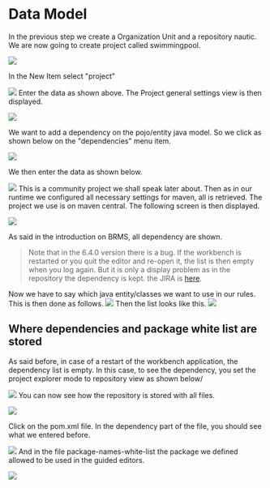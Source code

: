 # Data Model

In the previous step we create a Organization Unit and a repository nautic.
We are now going to create project called swimmingpool.

![](BRMS/Step2-DataModel/action01.png)


In the New Item select "project"

![](BRMS/Step2-DataModel/action02.png)
Enter the data as shown above. The Project general settings view is then displayed.

![](BRMS/Step2-DataModel/action03.png)

We want to add a dependency on the pojo/entity java model. So we click as shown below on the "dependencies" menu item.


![](BRMS/Step2-DataModel/action04.png)


We then enter the data as shown below.

![](BRMS/Step2-DataModel/action05.png)
This is a community project we shall speak later about. Then as in our runtime we configured all necessary settings for maven, all is retrieved. The project we use is on maven central.
The following screen is then displayed.


![](BRMS/Step2-DataModel/action06.png)

As said in the introduction on BRMS, all dependency are shown.


> Note that in the 6.4.0 version there is a bug. If the workbench is restarted or you quit the editor and re-open it, the list is then empty when you log again. But it is only a display problem as in the repository the dependency is kept.
> the JIRA is [here](https://issues.jboss.org/browse/GUVNOR-2508).

Now we have to say which java entity/classes we want to use in our rules. This is then done as follows.
![](BRMS/Step2-DataModel/action07.png)
Then the list looks like this.
![](BRMS/Step2-DataModel/action08.png)







## Where dependencies and package white list are stored
As said before, in case of a restart of the workbench application, the dependency list is empty.
In this case, to see the dependency, you set the project explorer mode to repository view as shown below/

![](BRMS/Step2-DataModel/action10.png)
You can now see how the repository is stored with all files.

![](BRMS/Step2-DataModel/action11.png)

Click on the pom.xml file. In the dependency part of the file, you should see what we entered before.


![](BRMS/Step2-DataModel/action12.png)
And in the file package-names-white-list the package we defined allowed to be used in the guided editors.


![](BRMS/Step2-DataModel/action13.png)
